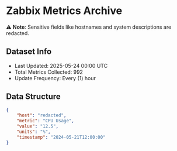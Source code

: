 # Zabbix Metrics Archive

⚠️ **Note**: Sensitive fields like hostnames and system descriptions are redacted.

## Dataset Info
- Last Updated: 2025-05-24 00:00 UTC
- Total Metrics Collected: 992
- Update Frequency: Every (1) hour

## Data Structure
```json
{
    "host": "redacted",
    "metric": "CPU Usage",
    "value": "12.5",
    "units": "%",
    "timestamp": "2024-05-21T12:00:00"
}
```
